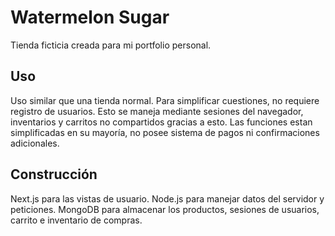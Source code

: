 # Watermelon Sugar
Tienda ficticia creada para mi portfolio personal.

## Uso
Uso similar que una tienda normal. Para simplificar cuestiones, no requiere registro de usuarios. Esto se maneja mediante sesiones del navegador, inventarios y carritos no compartidos gracias a esto. Las funciones estan simplificadas en su mayoría, no posee sistema de pagos ni confirmaciones adicionales. 

## Construcción
Next.js para las vistas de usuario. Node.js para manejar datos del servidor y peticiones. MongoDB para almacenar los productos, sesiones de usuarios, carrito e inventario de compras.
